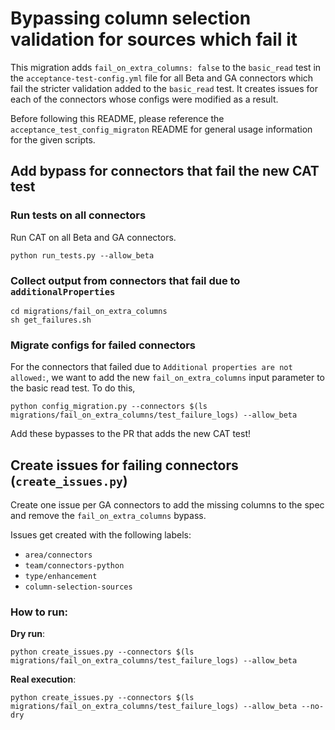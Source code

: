 # Bypassing column selection validation for sources which fail it
This migration adds `fail_on_extra_columns: false` to the `basic_read` test in the `acceptance-test-config.yml`
file for all Beta and GA connectors which fail the stricter validation added to the `basic_read` test. It creates
issues for each of the connectors whose configs were modified as a result.

Before following this README, please reference the `acceptance_test_config_migraton` README for general
usage information for the given scripts.

## Add bypass for connectors that fail the new CAT test

### Run tests on all connectors
Run CAT on all Beta and GA connectors.

```
python run_tests.py --allow_beta
```

### Collect output from connectors that fail due to `additionalProperties`
```
cd migrations/fail_on_extra_columns
sh get_failures.sh
```

### Migrate configs for failed connectors
For the connectors that failed due to `Additional properties are not allowed:`, we want to add the new 
`fail_on_extra_columns` input parameter to the basic read test. To do this, 

```
python config_migration.py --connectors $(ls migrations/fail_on_extra_columns/test_failure_logs) --allow_beta
```

Add these bypasses to the PR that adds the new CAT test!


## Create issues for failing connectors (`create_issues.py`)
Create one issue per GA connectors to add the missing columns to the spec and remove the `fail_on_extra_columns` bypass.

Issues get created with the following labels:
* `area/connectors`
* `team/connectors-python`
* `type/enhancement`
* `column-selection-sources`

### How to run:
**Dry run**:
```
python create_issues.py --connectors $(ls migrations/fail_on_extra_columns/test_failure_logs) --allow_beta
```

**Real execution**:
```
python create_issues.py --connectors $(ls migrations/fail_on_extra_columns/test_failure_logs) --allow_beta --no-dry
```
